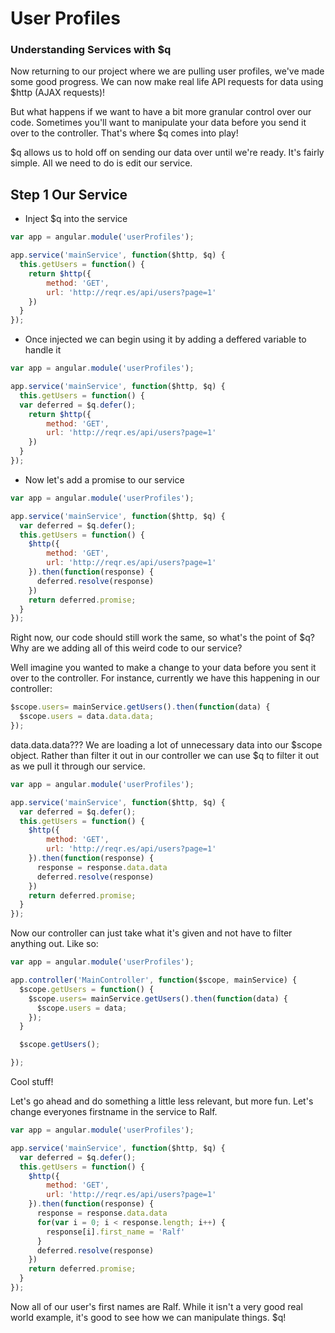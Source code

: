 # User Profiles
### Understanding Services with $q
Now returning to our project where we are pulling user profiles, we've made some good progress. We can now make real life API requests for data using $http (AJAX requests)! 

But what happens if we want to have a bit more granular control over our code. Sometimes you'll want to manipulate your data before you send it over to the controller. That's where $q comes into play! 

$q allows us to hold off on sending our data over until we're ready. It's fairly simple. All we need to do is edit our service.

## Step 1 Our Service
- Inject $q into the service
``` javascript
var app = angular.module('userProfiles');

app.service('mainService', function($http, $q) {
  this.getUsers = function() {
    return $http({
        method: 'GET',
        url: 'http://reqr.es/api/users?page=1'
    })
  }
});
```

- Once injected we can begin using it by adding a deffered variable to handle it

``` javascript
var app = angular.module('userProfiles');

app.service('mainService', function($http, $q) {
  this.getUsers = function() {
  var deferred = $q.defer();
    return $http({
        method: 'GET',
        url: 'http://reqr.es/api/users?page=1'
    })
  }
});
```

- Now let's add a promise to our service

``` javascript
var app = angular.module('userProfiles');

app.service('mainService', function($http, $q) {
  var deferred = $q.defer();
  this.getUsers = function() {
    $http({
        method: 'GET',
        url: 'http://reqr.es/api/users?page=1'
    }).then(function(response) {
      deferred.resolve(response)
    })
    return deferred.promise;
  }
});
```

Right now, our code should still work the same, so what's the point of $q? Why are we adding all of this weird code to our service? 

Well imagine you wanted to make a change to your data before you sent it over to the controller. For instance, currently we have this happening in our controller:

``` javascript
$scope.users= mainService.getUsers().then(function(data) {
  $scope.users = data.data.data;
});
```

data.data.data??? We are loading a lot of unnecessary data into our $scope object. Rather than filter it out in our controller we can use $q to filter it out as we pull it through our service.

``` javascript
var app = angular.module('userProfiles');

app.service('mainService', function($http, $q) {
  var deferred = $q.defer();
  this.getUsers = function() {
    $http({
        method: 'GET',
        url: 'http://reqr.es/api/users?page=1'
    }).then(function(response) {
      response = response.data.data
      deferred.resolve(response)
    })
    return deferred.promise;
  }
});
```

Now our controller can just take what it's given and not have to filter anything out. Like so:

``` javascript
var app = angular.module('userProfiles');

app.controller('MainController', function($scope, mainService) {
  $scope.getUsers = function() {
    $scope.users= mainService.getUsers().then(function(data) {
      $scope.users = data;
    });
  }

  $scope.getUsers();

});
```

Cool stuff! 

Let's go ahead and do something a little less relevant, but more fun. Let's change everyones firstname in the service to Ralf.

``` javascript
var app = angular.module('userProfiles');

app.service('mainService', function($http, $q) {
  var deferred = $q.defer();
  this.getUsers = function() {
    $http({
        method: 'GET',
        url: 'http://reqr.es/api/users?page=1'
    }).then(function(response) {
      response = response.data.data
      for(var i = 0; i < response.length; i++) {
        response[i].first_name = 'Ralf'
      }
      deferred.resolve(response)
    })
    return deferred.promise;
  }
});
```

Now all of our user's first names are Ralf. While it isn't a very good real world example, it's good to see how we can manipulate things. $q! 


